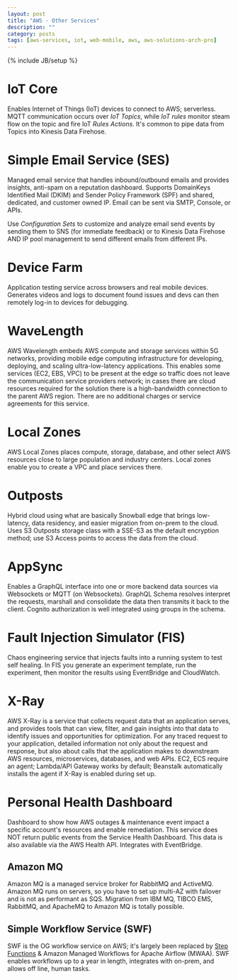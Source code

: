 ```yaml
---
layout: post
title: "AWS - Other Services"
description: ""
category: posts
tags: [aws-services, iot, web-mobile, aws, aws-solutions-arch-pro]
---
```

{% include JB/setup %}

# IoT Core
Enables Internet of Things (IoT) devices to connect to AWS; serverless. MQTT communication occurs over _IoT Topics_, while _IoT rules_ monitor steam flow on the topic and fire IoT _Rules Actions_. It's common to pipe data from Topics into Kinesis Data Firehose.

# Simple Email Service (SES)
Managed email service that handles inbound/outbound emails and provides insights, anti-spam on a reputation dashboard. Supports DomainKeys Identified Mail (DKIM) and Sender Policy Framework (SPF) and shared, dedicated, and customer owned IP. Email can be sent via SMTP, Console, or APIs.

Use _Configuration Sets_ to customize and analyze email send events by sending them to SNS (for immediate feedback) or to Kinesis Data Firehose AND IP pool management to send different emails from different IPs.

# Device Farm
Application testing service across browsers and real mobile devices. Generates videos and logs to document found issues and devs can then remotely log-in to devices for debugging.

# WaveLength
AWS Wavelength embeds AWS compute and storage services within 5G networks, providing mobile edge computing infrastructure for developing, deploying, and scaling ultra-low-latency applications. This enables some services (EC2, EBS, VPC) to be present at the edge so traffic does not leave the communication service providers network; in cases there are cloud resources required for the solution there is a high-bandwidth connection to the parent AWS region. There are no additional charges or service agreements for this service.

# Local Zones
AWS Local Zones places compute, storage, database, and other select AWS resources close to large population and industry centers. Local zones enable you to create a VPC and place services there.

# Outposts
Hybrid cloud using what are basically Snowball edge that brings low-latency, data residency, and easier migration from on-prem to the cloud. Uses S3 Outposts storage class with a SSE-S3 as the default encryption method; use S3 Access points to access the data from the cloud.

# AppSync
Enables a GraphQL interface into one or more backend data sources via Websockets or MQTT (on Websockets). GraphQL Schema resolves interpret the requests, marshall and consolidate the data then transmits it back to the client. Cognito authorization is well integrated using groups in the schema.

# Fault Injection Simulator (FIS)
Chaos engineering service that injects faults into a running system to test self healing. In FIS you generate an experiment template, run the experiment, then monitor the results using EventBridge and CloudWatch.

# X-Ray
AWS X-Ray is a service that collects request data that an application serves, and provides tools that can view, filter, and gain insights into that data to identify issues and opportunities for optimization. For any traced request to your application, detailed information not only about the request and response, but also about calls that the application makes to downstream AWS resources, microservices, databases, and web APIs. EC2, ECS require an agent; Lambda/API Gateway works by default; Beanstalk automatically installs the agent if X-Ray is enabled during set up.

# Personal Health Dashboard
Dashboard to show how AWS outages &amp; maintenance event impact a specific account's resources and enable remediation. This service does NOT return public events from the Service Health Dashboard. This data is also available via the AWS Health API. Integrates with EventBridge.

## Amazon MQ
Amazon MQ is a managed service broker for RabbitMQ and ActiveMQ. Amazon MQ runs on servers, so you have to set up multi-AZ with failover and is not as performant as SQS. Migration from IBM MQ, TIBCO EMS, RabbitMQ, and ApacheMQ to Amazon MQ is totally possible.

## Simple Workflow Service (SWF)
SWF is the OG workflow service on AWS; it's largely been replaced by [Step Functions](/posts/aws-step-functions) &amp; Amazon Managed Workflows for Apache Airflow (MWAA). SWF enables workflows up to a year in length, integrates with on-prem, and allows off line, human tasks.